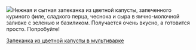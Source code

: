 <!--2025-09-25 12:27:03-->
<div class="yb">
  <div class="rss povarenok"><a href="https://www.povarenok.ru/recipes/show/183109/"><img src="https://www.povarenok.ru/data/cache/2025sep/25/26/3190885_81036-640x480.jpg"></a>Нежная и сытная запеканка из цветной капусты, запеченного куриного филе, сладкого перца, чеснока и сыра в яично-молочной заливке с зеленью и базиликом. Получается очень вкусно, а готовится просто. Попробуйте! <p class="titl"><a href="https://www.povarenok.ru/recipes/show/183109/">Запеканка из цветной капусты в мультиварке</a></p></div>
</div>
